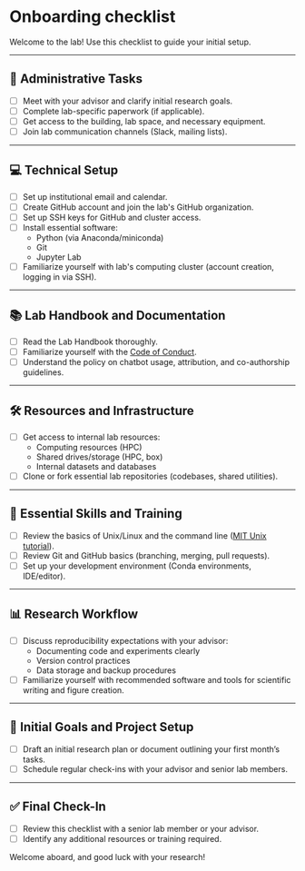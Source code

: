 # Onboarding checklist

Welcome to the lab! Use this checklist to guide your initial setup.

---

## 🔑 Administrative Tasks

- [ ] Meet with your advisor and clarify initial research goals.
- [ ] Complete lab-specific paperwork (if applicable).
- [ ] Get access to the building, lab space, and necessary equipment.
- [ ] Join lab communication channels (Slack, mailing lists).

---

## 💻 Technical Setup

- [ ] Set up institutional email and calendar.
- [ ] Create GitHub account and join the lab's GitHub organization.
- [ ] Set up SSH keys for GitHub and cluster access.
- [ ] Install essential software:
    - Python (via Anaconda/miniconda)
    - Git
    - Jupyter Lab
- [ ] Familiarize yourself with lab's computing cluster (account creation, logging in via SSH).

---

## 📚 Lab Handbook and Documentation

- [ ] Read the Lab Handbook thoroughly.
- [ ] Familiarize yourself with the [Code of Conduct](coc).
- [ ] Understand the policy on chatbot usage, attribution, and co-authorship guidelines.

---

## 🛠️ Resources and Infrastructure

- [ ] Get access to internal lab resources:
    - Computing resources (HPC)
    - Shared drives/storage (HPC, box)
    - Internal datasets and databases
- [ ] Clone or fork essential lab repositories (codebases, shared utilities).

---

## 📖 Essential Skills and Training

- [ ] Review the basics of Unix/Linux and the command line ([MIT Unix tutorial](https://missing.csail.mit.edu/)).
- [ ] Review Git and GitHub basics (branching, merging, pull requests).
- [ ] Set up your development environment (Conda environments, IDE/editor).

---

## 📊 Research Workflow

- [ ] Discuss reproducibility expectations with your advisor:
    - Documenting code and experiments clearly
    - Version control practices
    - Data storage and backup procedures
- [ ] Familiarize yourself with recommended software and tools for scientific writing and figure creation.

---

## 📝 Initial Goals and Project Setup

- [ ] Draft an initial research plan or document outlining your first month’s tasks.
- [ ] Schedule regular check-ins with your advisor and senior lab members.

---

## ✅ Final Check-In

- [ ] Review this checklist with a senior lab member or your advisor.
- [ ] Identify any additional resources or training required.

Welcome aboard, and good luck with your research!

